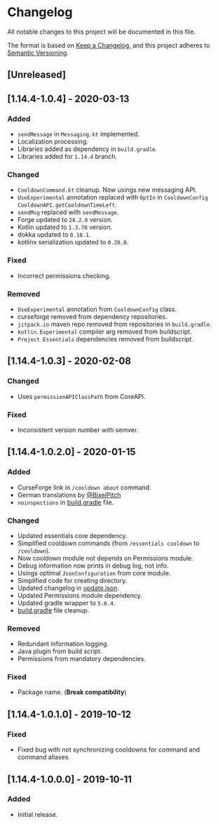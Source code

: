 # Changelog
All notable changes to this project will be documented in this file.

The format is based on [Keep a Changelog](https://keepachangelog.com/en/1.0.0/),
and this project adheres to [Semantic Versioning](https://semver.org/spec/v2.0.0.html).

## [Unreleased]

## [1.14.4-1.0.4] - 2020-03-13

### Added
- `sendMessage` in `Messaging.kt` implemented.
- Localization processing.
- Libraries added as dependency in `build.gradle`.
- Libraries added for `1.14.4` branch.

### Changed
- `CooldownCommand.kt` cleanup. Now usings new messaging API.
- `UseExperimental` annotation replaced with `OptIn` in `CooldownConfig` `CooldownAPI.getCooldownTimeLeft`.
- `sendMsg` replaced with `sendMessage`.
- Forge updated to `28.2.0` version.
- Kotlin updated to `1.3.70` version.
- dokka updated to `0.10.1`.
- kotlinx serialization updated to `0.20.0`.

### Fixed
- Incorrect permissions checking.

### Removed
- `UseExperimental` annotation from `CooldownConfig` class.
- curseforge removed from dependency repositories.
- `jitpack.io` maven repo removed from repositories in `build.gradle`.
- `kotlin.Experimental` compiler arg removed from buildscript.
- `Project Essentials` dependencies removed from buildscript.

## [1.14.4-1.0.3] - 2020-02-08

### Changed
- Uses `permissionAPIClassPath` from CoreAPI.

### Fixed
- Inconsistent version number with semver.

## [1.14.4-1.0.2.0] - 2020-01-15

### Added
- CurseForge link in `/cooldown about` command.
- German translations by [@BixelPitch](https://github.com/BixelPitch)
- `noinspections` in [build.gradle](./build.gradle) file. 

### Changed
- Updated essentials core dependency.
- Simplified cooldown commands (from `/essentials cooldown` to `/cooldown`).
- Now cooldown module not depends on Permissions module.
- Debug information now prints in debug log, not info.
- Usings optimal `JsonConfiguration` from core module.
- Simplified code for creating directory.
- Updated changelog in [update.json](./update.json).
- Updated Permissions module dependency.
- Updated gradle wrapper to `5.6.4`.
- [build.gradle](./build.gradle) file cleanup.

### Removed
- Redundant information logging.
- Java plugin from build script.
- Permissions from mandatory dependencies.

### Fixed
- Package name. (**Break compatibility**)

## [1.14.4-1.0.1.0] - 2019-10-12

### Fixed
- Fixed bug with not synchronizing cooldowns for command and command aliases.

## [1.14.4-1.0.0.0] - 2019-10-11

### Added
- Initial release.
